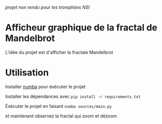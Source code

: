 _projet non rendu pour les tromphées NSI_

# Afficheur graphique de la fractal de Mandelbrot
L'idée du projet est d'afficher la fractale Mandelbrot

# Utilisation
Installer [numba](https://numba.pydata.org/) pour éxécuter le projet

Installer les dépendances avec `pip install -r requirements.txt`

Éxécuter le projet en faisant `numba sources/main.py`

et maintenant observez la fractal qui zoom et dézoom
